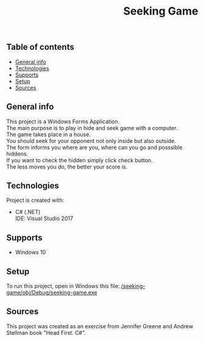<h1 align="right">Seeking Game</h1><br>

## Table of contents
* [General info](#general-info)
* [Technologies](#technologies)
* [Supports](#supports)
* [Setup](#setup)
* [Sources](#sources)

## General info
This project is a Windows Forms Application.  
The main purpose is to play in hide and seek game with a computer.  
The game takes place in a house.  
You should seek for your opponent not only inside but also outside.  
The form informs you where are you, where can you go and posssible hiddens.  
If you want to check the hidden simply click check button.  
The less moves you do, the better your score is.  
	
## Technologies
Project is created with:
* C# (.NET)  
IDE: Visual Studio 2017

## Supports
* Windows 10

## Setup
To run this project, open in Windows this file: <a href="https://github.com/kpilszak/seeking-game/blob/master/seeking-game/obj/Debug/seeking-game.exe">/seeking-game/obj/Debug/seeking-game.exe</a>

## Sources
This project was created as an exercise from Jennifer Greene and Andrew Stellman book "Head First. C#".
